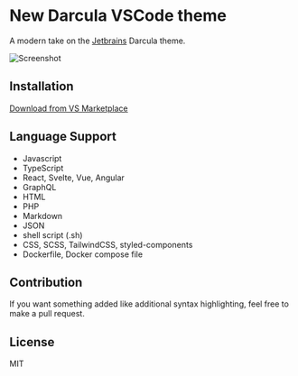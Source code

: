 # New Darcula VSCode theme
A modern take on the [Jetbrains](https://www.jetbrains.com/webstorm/) Darcula theme.


![Screenshot](https://github.com/e-simpson/new-darcula/screenshots/1.png)




## Installation
[Download from VS Marketplace](https://marketplace.visualstudio.com/items?itemName=e-simpson.new-darcula)

## Language Support
- Javascript
- TypeScript
- React, Svelte, Vue, Angular
- GraphQL
- HTML
- PHP
- Markdown
- JSON
- shell script (.sh)
- CSS, SCSS, TailwindCSS, styled-components
- Dockerfile, Docker compose file

## Contribution
If you want something added like additional syntax highlighting, feel free to make a pull request.

## License
MIT

